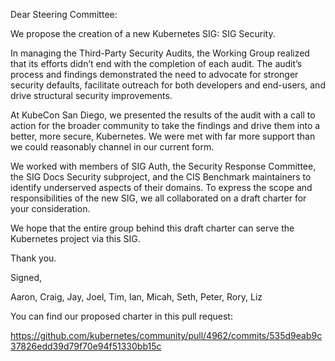 Dear Steering Committee:


We propose the creation of a new Kubernetes SIG: SIG Security.


In managing the Third-Party Security Audits, the Working Group realized that its efforts didn’t end with the completion of each audit. The audit’s process and findings demonstrated the need to advocate for stronger security defaults, facilitate outreach for both developers and end-users, and drive structural security improvements.

At KubeCon San Diego, we presented the results of the audit with a call to action for the broader community to take the findings and drive them into a better, more secure, Kubernetes. We were met with far more support than we could reasonably channel in our current form.

We worked with members of SIG Auth, the Security Response Committee, the SIG Docs Security subproject, and the CIS Benchmark maintainers to identify underserved aspects of their domains. To express the scope and responsibilities of the new SIG, we all collaborated on a draft charter for your consideration. 

We hope that the entire group behind this draft charter can serve the Kubernetes project via this SIG.

Thank you.

Signed,


Aaron, Craig, Jay, Joel, Tim, Ian, Micah, Seth, Peter, Rory, Liz



You can find our proposed charter in this pull request:

https://github.com/kubernetes/community/pull/4962/commits/535d9eab9c37826edd39d79f70e94f51330bb15c
